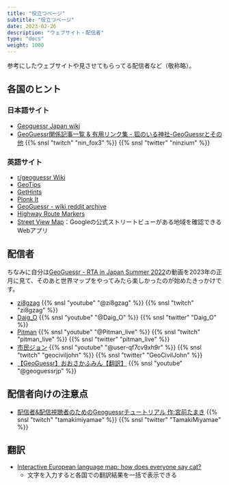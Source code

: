 ```yaml
---
title: "役立つページ"
subtitle: "役立つページ"
date: 2023-02-26
description: "ウェブサイト・配信者"
type: "docs"
weight: 1000
---
```


参考にしたウェブサイトや見させてもらってる配信者など（敬称略）。


<h2 class="no-blur">各国のヒント</h2>

### 日本語サイト

- [Geoguessr Japan wiki](https://wikiwiki.jp/geoguessr/)
- [GeoGuessr関係記事一覧 & 有用リンク集 - 狐のいる神社-GeoGuessrとその他](https://ninfox3.blogspot.com/2023/01/blog-post.html) {{% snsl "twitch" "nin_fox3" %}} {{% snsl "twitter" "ninzium" %}}

### 英語サイト

- [r/geoguessr Wiki](https://www.reddit.com/r/geoguessr/wiki/index/)
- [GeoTips](https://geotips.net/)
- [GetHints](https://geohints.com/)
- [Plonk It](https://www.plonkit.net/)
- [GeoGuessr - wiki reddit archive](https://www.reddit.com/r/geoguessr/wiki/index/#wiki_reddit_archive)
- [Highway Route Markers](http://routemarkers.com/)
- [Street View Map](https://sv-map.netlify.app/#base=roadmap&cov=official&zoom=2&center=0%2C0)：Googleの公式ストリートビューがある地域を確認できるWebアプリ

<h2 class="no-blur">配信者</h2>

ちなみに自分は[GeoGuessr - RTA in Japan Summer 2022](https://www.youtube.com/watch?v=LNRalb3YtSQ)の動画を2023年の正月に見て、そのあと世界マップをやってみたら楽しかったのが始めたきっかけです。

- [zi8gzag](https://www.youtube.com/@zi8gzag) {{% snsl "youtube" "@zi8gzag" %}} {{% snsl "twitch" "zi8gzag" %}}
- [Daig_O](https://www.youtube.com/@Daig_O) {{% snsl "youtube" "@Daig_O" %}} {{% snsl "twitter" "Daig_O" %}}
- [Pitman](https://www.youtube.com/@Pitman_live) {{% snsl "youtube" "@Pitman_live" %}} {{% snsl "twitch" "pitman_live" %}} {{% snsl "twitter" "pitman_live" %}}
- [市民ジョン](https://www.twitch.tv/geociviljohn) {{% snsl "youtube" "@user-qf7cv9xh9r" %}} {{% snsl "twitch" "geociviljohn" %}} {{% snsl "twitter" "GeoCivilJohn" %}}
- [【GeoGuessr】おおさかふみん【翻訳】](https://www.youtube.com/channel/UC0txqnWQzEgPk8md5dB8nSw) {{% snsl "youtube" "@geoguessrjp" %}}


<h2 class="no-blur">配信者向けの注意点</h2>

- [配信者&配信視聴者のためのGeoguessrチュートリアル 作:宮前たまき](https://docs.google.com/presentation/d/15DarIhxCCEuk-8w07q9SkL00ZRS4vgHOuBYu55hPavs/edit#slide=id.p) {{% snsl "twitch" "tamakimiyamae" %}} {{% snsl "twitter" "TamakiMiyamae" %}}


<h2 class="no-blur">翻訳</h2>

- [Interactive European language map: how does everyone say cat?](https://www.theguardian.com/news/datablog/interactive/2014/jan/15/interactive-european-language-map)
  - 文字を入力すると各国での翻訳結果を一括で表示できる
